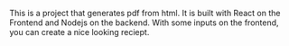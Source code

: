 This is a project that generates pdf from html.
It is built with React on the Frontend and Nodejs on the backend.
With some inputs on the frontend, you can create a nice looking reciept.
